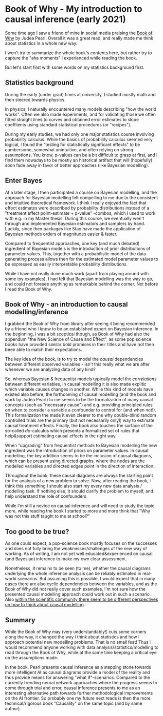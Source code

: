 # Book of Why - My introduction to causal inference (early 2021)

Some time ago I saw a friend of mine in social media praising the [Book of Why](http://bayes.cs.ucla.edu/WHY/) by Judea Pearl.
Overall it was a great read, and really made me think about statistics in a whole new way.

I won't try to summarize the whole book's contents here, but rather try to capture the "aha moments" I experienced while reading the book.

But let's start first with some words on my statistics background first. 

## Statistics background

During the early (under grad) times at university, I studied mostly math and then steered towards physics.

In physics, I naturally encountered many models describing "how the world works". 
Often we also made experiments, and for validating those we often fitted straight lines to curves and obtained error estimates to slope coeffiients using standard statistical procedures (or "recipes").

During my early studies, we had only one major statistics course involving probability calculus. 
While the basics of probability calculus seemed very logical, I found the "testing for statistically significant effects" to be cumbersome, somewhat unintuitive, and often relying on strong assumptions. You know, p-values can be a bit difficult to grasp at first, and I find them nowadays to be mostly an historical artifact that will (hopefully) soon fade away in favor of better approaches (like Bayesian modelling).

## Enter Bayes
At a later stage, I then participated a course on Bayesian modelling, and the approach for Bayesian modelling felt compelling to me due to the consistent and intuitive theoretical framework. I think I really enjoyed the fact that effect estimates were described by probability distributions instead of a "treatment effect point-estimate + p-value" -combos, which I used to work with e.g. in my Master thesis.
During this course, we eventually wen't through and implemented Bayesian estimators and samplers by hand. Luckily, since then packages like Stan have made the application of Bayesian methods orders of magnitudes easier & faster.

Compared to frequentist approaches, one key (and much debated) ingredient of Bayesian models is the introduction of prior distributions of parameter values. This, together with a probabilistic model of the data-generating process allows then for the estimated model parameter values to be expressed as easily interpretable probability distributions.

While I have not really done much work (apart from playing around with some toy examples), I had felt that Bayesian modelling was the way to go, and could not foresee anything as remarkable behind the corner. Not before I read the Book of Why.

## Book of Why - an introduction to causal modelling/inference

I grabbed the Book of Why from library after seeing it being recommended by a friend who I know to be an established expert on Bayesian inference.
In the beginning, I was a bit sceptical though, as Book of Why had also the appendum "the New Science of Cause and Effect", as some pop science books have provided similar bold promises in their titles and have not then been able to match their expectations. 

The key idea of the book, is to try to model the *causal* dependencies between different observed variables - isn't this really what we are after whenever we are analyzing data of any kind?

So, whereas Bayesian & frequentist models typically model the *correlations* between different variables, in causal modelling it is also made explitic which variable causes changes in another. While this kind of models have existed also before, the forthcoming of causal modelling (and the book and work by Judea Pearl) to me seems to be the formalization of many causal concepts (such as "necessary cause") and e.g. providing principled rules on when to consider a variable a confounder to control for (and when not!). This formalization the made it even clearer to me why double-blind random controlled trials are the primary (but not necessarily only!) way to estimate causal treatment effects. Finally, the book also touches the surface of the so-called *do*-calculus which presents a formalized set of rules that help&support estimating causal effects in the right way.

When "upgrading" from frequentist methods to Bayesian modelling the new ingredient was the introduction of priors on parameter values. In causal modelling, the key addition seems to be the inclusion of causal diagrams, which can be present using directed graphs, where the nodes are the modelled variables and directed edges point in the direction of interaction. 

Throughout the book, these causal diagrams are always the starting point for the analysis of a new problem to solve. Now, after reading the book, I think this something I should also start my every new data analysis / modelling task. If nothing else, it should clarify the problem to myself, and help understand the role of confounders.

While I'm still a novice on causal inference and will need to study the topic more, while reading the book I started to more and more think that "Why was not this stuff taught to me at school?"

## Too good to be true?

As one could expect, a pop-science book mostly focuses on the successes and does not fully bring the weaknesses/challenges of the new way of working.
As of writing, I am not yet well educated&experienced on causal (and Bayesian) inference to make my own clear assessment. 

Nonetheless, it remains to be seen (to me), whether the causal diagrams underlying the whole inference analysis can be reliably estimated in real-world scenarios.
But assuming this is possible, I would expect that in many cases there are also cyclic dependencies between the variables, and as the Book of Why did not really cover such examples, I'm not sure how the presented causal modelling approach could work out in such a scenario. Also [within the scientific community there seem to be different perspectives on how to think about causal modelling](https://statmodeling.stat.columbia.edu/2009/07/23/pearls_and_gelm/).

## Summary

While the Book of Why may (very understandably!) cuts some corners along the way, it changed the way I think about statistics and how I approach potential new modelling problems. That is no small feat! Thus I would recommend anyone working with data analysis/statistics/modelling to read through the Book of Why, while at the same time keeping a critical eye on the assumptions made.

In the book, Pearl presents causal inference as a stepping stone towards more intelligent AI as causal diagrams provide a model of the reality and thus provide means for answering "what if"-scenarios. Compared to the currently trending neural network approaches where the progress seems to come through trial and error, causal inference presents to me as an interesting alternative path towards further methodological improvements on the AI frontier. So probably one my future next reads is then the more technical/rigorous book "Causality" on the same topic (and by same author). 

